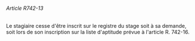 ###### Article R742-13

Le stagiaire cesse d'être inscrit sur le registre du stage soit à sa demande, soit lors de son inscription sur la liste d'aptitude prévue à l'article R. 742-16.

